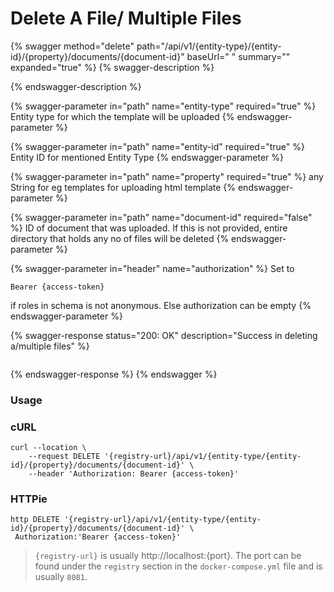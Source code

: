 # Delete A File/ Multiple Files

{% swagger method="delete" path="/api/v1/{entity-type}/{entity-id}/{property}/documents/{document-id}" baseUrl=" " summary="" expanded="true" %}
{% swagger-description %}

{% endswagger-description %}

{% swagger-parameter in="path" name="entity-type" required="true" %}
Entity type for which the template will be uploaded
{% endswagger-parameter %}

{% swagger-parameter in="path" name="entity-id" required="true" %}
Entity ID for mentioned Entity Type
{% endswagger-parameter %}

{% swagger-parameter in="path" name="property" required="true" %}
any String for eg templates for uploading html template
{% endswagger-parameter %}

{% swagger-parameter in="path" name="document-id" required="false" %}
ID of document that was uploaded. If this is not provided, entire directory that holds any no of files will be deleted
{% endswagger-parameter %}

{% swagger-parameter in="header" name="authorization" %}
Set to 

`Bearer {access-token}`

 if roles in schema is not anonymous. Else authorization can be empty
{% endswagger-parameter %}

{% swagger-response status="200: OK" description="Success in deleting a/multiple files" %}
```javascript
```
{% endswagger-response %}
{% endswagger %}

### Usage

### cURL

```shell
curl --location \
    --request DELETE '{registry-url}/api/v1/{entity-type/{entity-id}/{property}/documents/{document-id}' \
    --header 'Authorization: Bearer {access-token}'
```

### HTTPie

```shell
http DELETE '{registry-url}/api/v1/{entity-type/{entity-id}/{property}/documents/{document-id}' \
 Authorization:'Bearer {access-token}'
```

> `{registry-url}` is usually http://localhost:{port}. The port can be found under the `registry` section in the `docker-compose.yml` file and is usually `8081`.
